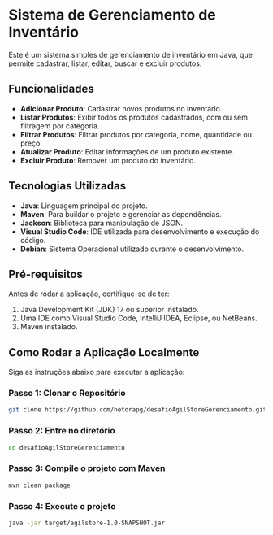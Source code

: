 # Sistema de Gerenciamento de Inventário

Este é um sistema simples de gerenciamento de inventário em Java, que permite cadastrar, listar, editar, buscar e excluir produtos.

## Funcionalidades
- **Adicionar Produto**: Cadastrar novos produtos no inventário.
- **Listar Produtos**: Exibir todos os produtos cadastrados, com ou sem filtragem por categoria.
- **Filtrar Produtos**: Filtrar produtos por categoria, nome, quantidade ou preço.
- **Atualizar Produto**: Editar informações de um produto existente.
- **Excluir Produto**: Remover um produto do inventário.

## Tecnologias Utilizadas
- **Java**: Linguagem principal do projeto.
- **Maven**: Para buildar o projeto e gerenciar as dependências.
- **Jackson**: Biblioteca para manipulação de JSON.
- **Visual Studio Code**: IDE utilizada para desenvolvimento e execução do código.
- **Debian**: Sistema Operacional utilizado durante o desenvolvimento.

## Pré-requisitos
Antes de rodar a aplicação, certifique-se de ter:
1. Java Development Kit (JDK) 17 ou superior instalado.
2. Uma IDE como Visual Studio Code, IntelliJ IDEA, Eclipse, ou NetBeans.
3. Maven instalado.

## Como Rodar a Aplicação Localmente
Siga as instruções abaixo para executar a aplicação:

### Passo 1: Clonar o Repositório
```bash
git clone https://github.com/netorapg/desafioAgilStoreGerenciamento.git
```
### Passo 2: Entre no diretório
```bash
cd desafioAgilStoreGerenciamento
```
### Passo 3: Compile o projeto com Maven
```bash
mvn clean package
```
### Passo 4: Execute o projeto
```bash
java -jar target/agilstore-1.0-SNAPSHOT.jar
```
